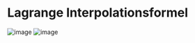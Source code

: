 # Lagrange Interpolationsformel

![image](https://user-images.githubusercontent.com/8350985/120298517-73634500-c2ca-11eb-89fe-cfac8741a788.png)
![image](https://user-images.githubusercontent.com/8350985/120299669-80ccff00-c2cb-11eb-8e02-a477b3ec202e.png)
